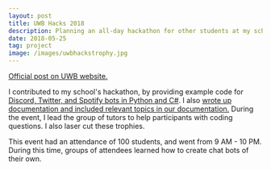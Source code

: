 ```yaml
---
layout: post
title: UWB Hacks 2018
description: Planning an all-day hackathon for other students at my school, with a Chat Bot theme.
date: 2018-05-25
tag: project
image: /images/uwbhackstrophy.jpg
---
```


[Official post on UWB website.](https://www.uwb.edu/news/june-2018/hackathon)

I contributed to my school's hackathon, by providing example code for
[Discord, Twitter, and Spotify bots in Python and C#](https://uwb-acm.github.io/Hackathon-Docs/Barebones-Repositories.html).
I also
[wrote up documentation and included relevant topics in our documentation.](https://uwb-acm.github.io/Hackathon-Docs/)
During the event, I lead the group of tutors to help participants with coding questions.
I also laser cut these trophies.

This event had an attendance of 100 students, and went from 9 AM - 10 PM.
During this time, groups of attendees learned how to create chat bots of their
own.